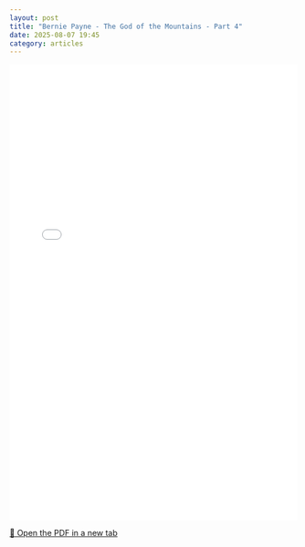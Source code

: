 ```yaml
---
layout: post
title: "Bernie Payne - The God of the Mountains - Part 4"
date: 2025-08-07 19:45
category: articles
---
```


<iframe 
    src="{{ '/assets/articles/Bernie-Payne-The-God-of-the-Mountains-4.pdf' | relative_url }}" 
    width="100%" 
    height="800px" 
    style="border: none;">
</iframe>

<p>
    <a href="{{ '/assets/articles/Bernie-Payne-The-God-of-the-Mountains-4.pdf' | relative_url }}" target="_blank">
        📄 Open the PDF in a new tab
    </a>
</p>
